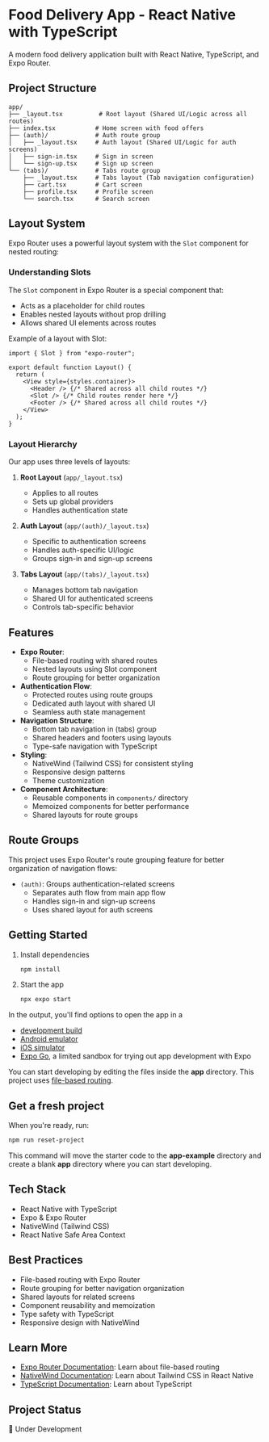 # Food Delivery App - React Native with TypeScript

A modern food delivery application built with React Native, TypeScript, and Expo Router.

## Project Structure

```
app/
├── _layout.tsx          # Root layout (Shared UI/Logic across all routes)
├── index.tsx           # Home screen with food offers
├── (auth)/             # Auth route group
│   ├── _layout.tsx     # Auth layout (Shared UI/Logic for auth screens)
│   ├── sign-in.tsx     # Sign in screen
│   └── sign-up.tsx     # Sign up screen
└── (tabs)/             # Tabs route group
    ├── _layout.tsx     # Tabs layout (Tab navigation configuration)
    ├── cart.tsx        # Cart screen
    ├── profile.tsx     # Profile screen
    └── search.tsx      # Search screen
```

## Layout System

Expo Router uses a powerful layout system with the `Slot` component for nested routing:

### Understanding Slots

The `Slot` component in Expo Router is a special component that:

- Acts as a placeholder for child routes
- Enables nested layouts without prop drilling
- Allows shared UI elements across routes

Example of a layout with Slot:

```tsx
import { Slot } from "expo-router";

export default function Layout() {
  return (
    <View style={styles.container}>
      <Header /> {/* Shared across all child routes */}
      <Slot /> {/* Child routes render here */}
      <Footer /> {/* Shared across all child routes */}
    </View>
  );
}
```

### Layout Hierarchy

Our app uses three levels of layouts:

1. **Root Layout** (`app/_layout.tsx`)
   - Applies to all routes
   - Sets up global providers
   - Handles authentication state

2. **Auth Layout** (`app/(auth)/_layout.tsx`)
   - Specific to authentication screens
   - Handles auth-specific UI/logic
   - Groups sign-in and sign-up screens

3. **Tabs Layout** (`app/(tabs)/_layout.tsx`)
   - Manages bottom tab navigation
   - Shared UI for authenticated screens
   - Controls tab-specific behavior

## Features

- **Expo Router**:
  - File-based routing with shared routes
  - Nested layouts using Slot component
  - Route grouping for better organization
- **Authentication Flow**:
  - Protected routes using route groups
  - Dedicated auth layout with shared UI
  - Seamless auth state management
- **Navigation Structure**:
  - Bottom tab navigation in (tabs) group
  - Shared headers and footers using layouts
  - Type-safe navigation with TypeScript
- **Styling**:
  - NativeWind (Tailwind CSS) for consistent styling
  - Responsive design patterns
  - Theme customization
- **Component Architecture**:
  - Reusable components in `components/` directory
  - Memoized components for better performance
  - Shared layouts for route groups

## Route Groups

This project uses Expo Router's route grouping feature for better organization of navigation flows:

- `(auth)`: Groups authentication-related screens
  - Separates auth flow from main app flow
  - Handles sign-in and sign-up screens
  - Uses shared layout for auth screens

## Getting Started

1. Install dependencies

   ```bash
   npm install
   ```

2. Start the app

   ```bash
   npx expo start
   ```

In the output, you'll find options to open the app in a

- [development build](https://docs.expo.dev/develop/development-builds/introduction/)
- [Android emulator](https://docs.expo.dev/workflow/android-studio-emulator/)
- [iOS simulator](https://docs.expo.dev/workflow/ios-simulator/)
- [Expo Go](https://expo.dev/go), a limited sandbox for trying out app development with Expo

You can start developing by editing the files inside the **app** directory. This project uses [file-based routing](https://docs.expo.dev/router/introduction).

## Get a fresh project

When you're ready, run:

```bash
npm run reset-project
```

This command will move the starter code to the **app-example** directory and create a blank **app** directory where you can start developing.

## Tech Stack

- React Native with TypeScript
- Expo & Expo Router
- NativeWind (Tailwind CSS)
- React Native Safe Area Context

## Best Practices

- File-based routing with Expo Router
- Route grouping for better navigation organization
- Shared layouts for related screens
- Component reusability and memoization
- Type safety with TypeScript
- Responsive design with NativeWind

## Learn More

- [Expo Router Documentation](https://docs.expo.dev/router/introduction/): Learn about file-based routing
- [NativeWind Documentation](https://www.nativewind.dev/): Learn about Tailwind CSS in React Native
- [TypeScript Documentation](https://www.typescriptlang.org/docs/): Learn about TypeScript

## Project Status

🚧 Under Development
